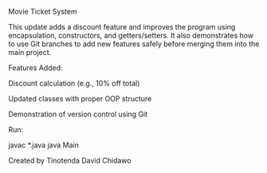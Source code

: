 Movie Ticket System

This update adds a discount feature and improves the program using encapsulation, constructors, and getters/setters.
It also demonstrates how to use Git branches to add new features safely before merging them into the main project.

Features Added:

Discount calculation (e.g., 10% off total)

Updated classes with proper OOP structure

Demonstration of version control using Git

Run:

javac *.java
java Main


Created by Tinotenda David Chidawo
